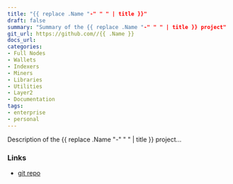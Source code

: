 ```yaml
---
title: "{{ replace .Name "-" " " | title }}"
draft: false
summary: "Summary of the {{ replace .Name "-" " " | title }} project"
git_url: https://github.com//{{ .Name }}
docs_url: 
categories:
- Full Nodes
- Wallets
- Indexers
- Miners
- Libraries
- Utilities
- Layer2
- Documentation
tags:
- enterprise
- personal
---
```


Description of the {{ replace .Name "-" " " | title }} project...

### Links
  - [git repo]()
